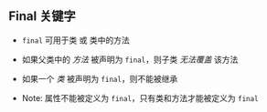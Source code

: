 ## Final 关键字
* `final` 可用于类 或 类中的方法

* 如果父类中的 *方法* 被声明为 `final`，则子类 *无法覆盖* 该方法

* 如果一个 *类* 被声明为 `final`，则不能被继承

* Note: 属性不能被定义为 `final`，只有类和方法才能被定义为 `final`
